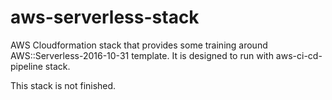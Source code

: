 # aws-serverless-stack

AWS Cloudformation stack that provides some training around AWS::Serverless-2016-10-31 template. It is designed to run with aws-ci-cd-pipeline stack.

This stack is not finished.

